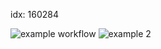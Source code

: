 idx: 160284


![example workflow](https://github.com/<Julia-Wonderland>/<grain-bank-mvn>/actions/workflows/<file>/badge.svg)
![example 2](https://github.com/Julia-Wonderland/grain-bank-mvn/actions/runs/13923862845/badge.svg)
